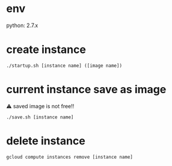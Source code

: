 # env
python: 2.7.x

# create instance
```
./startup.sh [instance name] ([image name])
```

# current instance save as image
:warning: saved image is not free!!
```
./save.sh [instance name]
```

# delete instance
```
gcloud compute instances remove [instance name]
```
